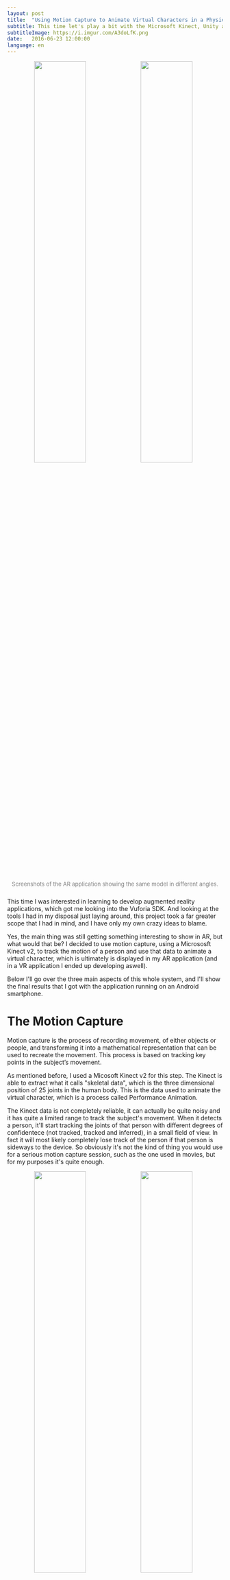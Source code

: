 ```yaml
---
layout: post
title:  "Using Motion Capture to Animate Virtual Characters in a Physical Stage"
subtitle: This time let's play a bit with the Microsoft Kinect, Unity and use Vuforia to create an augmented reality application for mobile devices to create animations of virtual characters.
subtitleImage: https://i.imgur.com/A3doLfK.png
date:   2016-06-23 12:00:00
language: en
---
```


<div style="text-align:center;padding-bottom:10px;">
<img src="https://i.imgur.com/59plKev.png" style="float: left; width: 49%; margin-right: 0.5%">
<img src="https://i.imgur.com/A3doLfK.png" style="float: left; width: 49%">
<div style="text-align:center;"><font color="gray" size="2px">Screenshots of the AR application showing the same model in different angles.</font></div>
</div>

This time I was interested in learning to develop augmented reality applications, which got me looking into the Vuforia SDK. And looking at the tools I had in my disposal just laying around, this project took a far greater scope that I had in mind, and I have only my own crazy ideas to blame.

Yes, the main thing was still getting something interesting to show in AR, but what would that be? I decided to use motion capture, using a Micrososft Kinect v2, to track the motion of a person and use that data to animate a virtual character, which is ultimately is displayed in my AR application (and in a VR application I ended up developing aswell).

Below I'll go over the three main aspects of this whole system, and I'll show the final results that I got with the application running on an Android smartphone.

# The Motion Capture

Motion capture is the process of recording movement, of either objects or people, and transforming it into a mathematical representation that can be used to recreate the movement. This process is based on tracking key points in the subject’s movement.

As mentioned before, I used a Micosoft Kinect v2 for this step. The Kinect is able to extract what it calls "skeletal data", which is the three dimensional position of 25 joints in the human body. This is the data used to animate the virtual character, which is a process called Performance Animation.

The Kinect data is not completely reliable, it can actually be quite noisy and it has quite a limited range to track the subject's movement. When it detects a person, it'll start tracking the joints of that person with different degrees of confidentece (not tracked, tracked and inferred), in a small field of view. In fact it will most likely completely lose track of the person if that person is sideways to the device. So obviously it's not the kind of thing you would use for a serious motion capture session, such as the one used in movies, but for my purposes it's quite enough.

<div style="text-align:center;padding-bottom:10px;">
<img src="https://i.imgur.com/0thJbuC.png" style="float: left; width: 49%; margin-right: 0.5%">
<img src="https://i.imgur.com/fXsC8so.png" style="float: left; width: 49%">
<div style="text-align:center;"><font color="gray" size="2px">Result of the motion capture on the Unity application.</font></div>
</div>

I built an application in Unity, which used Micosoft's plugin for the Kinect to be able to extract the joint data. This application runs on a PC which has a Kinect connected to it, and is able to either store the kinect data into a file or transmit that data in real time. This is used by the AR (and VR) application running on a mobile device to render the virtual character.

# The Virtual Character

With the positions extracted from the motion capture I'm able to animate a simple virtual character. Not only I have the three dimensional positions of every joint, but because the Kinect also tags each joint, I also know which position corresponds to which joint (I'm able to tell which of the 25 joints is the head joint, the right knee, the hips, etc). And with that information it's possible to map those positions to a virtual model.

I'm not particularly good at modeling at all, so the models I created were really simple, just to give an idea of what is possible to do with that sort of data. We can create simple stick figures with lines connecting the joints, we can place blocks between the joints, and even use particle systems based on the joints position.

<div style="text-align:center;padding-bottom:10px;">
<img src="https://i.imgur.com/TIiAKyV.png" style="float: left; width: 33%; margin-right: 0.5%">
<img src="https://i.imgur.com/B3Qfz5I.png" style="float: left; width: 33%; margin-right: 0.5%">
<img src="https://i.imgur.com/ajn5gKx.png" style="float: left; width: 33%">
<div style="text-align:center;"><font color="gray" size="2px">Three virtual character models created as examples.</font></div>
</div>

# Animation

So I have the data from the Kinect, and the models for the virtual character, but now I actually need to animate it. When considering computer animation techniques we have three main approaches, techniques based on interpolation (e.g. keyframing animation), data driven animation (e.g. performance based animation) and procedural animation. For the purposes of this project, I'm are interested in keyframing animation.

Keyframing animation is a technique based on interpolation. It is based on defining and creating the key frames of the sequence to be animated. In traditional animation, key frames would be drawn by the animators and all the intermediate frames between them would be made by the assistants. Those frames are then displayed in rapid succession to create the illusion of movement. In computer animation the process is essentially the same, with the difference that after defining the key frames, the intermediate frames can be calculated by the computer. Key frames consist of certain variables established by the animator, for instance values for position and orientation, and for every frame generated between two consecutive key frames those variables are interpolated using the key frame values as the extremes.

This process is also used so that the animation becomes independent of the computer’s processing power, because each key frame is defined based on time. The idea is to define which key frame is redered at which specific time during the animation, so that any device running the process will show the same animation independently of how efficiently it can interpolate the data.

To animate the character I have implemented both linear interpolation and TCB interpolation. The approach I took was to create a Keyframe class, called `KeyFrameAnimation`, which should be created for each joint of the virtual model. So you would have an instance of the class for the head joint alone, and one for each of the others. And in each keyframe class instance, you are going to add all the positions for each keyframe the joint will have (based on the motion capture joint data).

{% highlight csharp %}
// For the key frame, each joint needs a key frame object
public class KinectJoint
{
    // joint name
    public string name;

    // every joint needs an animation object if we are using keyframes
    public KeyFrameAnimation ani;

    // this function will instantiate the keyframe class based on a string
    public void addKeyFrameAnimation(string str) {
        ani = new KeyFrameAnimation(str);
    }
}
KinectJoint[] joints = new KinectJoint[25];
{% endhighlight %}

In the end you will have keyframe class instances for each joint, and you will have the number of keyframes and the positions in each keyframe for all those instances. That is the data that is interpolated to create the animation. The process would be, the animation is currently at time x, which takes place between keyframes i and i+1, so for each of the 25 joints we will interpolation 'position at keyframe i' and 'position at keyframe i+1' with 'time x'. The functions below show how the interpolation happens based on points at certain frames, these functions are called in the `Update()` function on the script that creates and updates the virtual model.

{% highlight csharp %}
// This class will be used to add animation to an object, based on keyframing
public class KeyFrameAnimation {

    // time[i] = time of keyframe i
    private float[] time;

    // position[i] = position of object on keyframe i
    private Vector3[] position;

    // total number of keyframes
    private int numberOfFrames;

    ...

    // Return a linear interpolation of the positions of frames i and j, at "time" u (0 <= u <= 1)
    public Vector3 interpolationLinearPos(int i, int j, float u)
    {
        return Vector3.Lerp(position[i], position[j], u);
    }

    // Returns a linear interpolation of the positions using the TCB method, the interpolation
    // result is between points p1 and p2, using values t, c and b, and at "time" u (0 <= u <= 1)
    // OBS: Catmull Rom interpolation = T = C = B = 0
    public Vector3 interpolateTCBPos(int p0, int p1, int p2, int p3, float t, float c, float b, float u)
    {
        Vector3 DSiplus1 = ((1 - t) * (1 - c) * (1 + b) / 2 * (position[p2] - position[p1])) + ((1 - t) * (1 + c) * (1 - b) / 2 * (position[p3] - position[p2]));
        Vector3 DDi = ((1 - t) * (1 + c) * (1 + b) / 2 * (position[p1] - position[p0])) + ((1 - t) * (1 - c) * (1 - b) / 2 * (position[p2] - position[p1]));

        return Mathf.Pow(u, 3) * (2 * position[p1] - 2 * position[p2] + DDi + DSiplus1) + Mathf.Pow(u, 2) * (-3 * position[p1] + 3 * position[p2] - 2 * DDi - DSiplus1) + u * DDi + position[p1];
    }

    ...

} // end KeyFrameAnimation class
{% endhighlight %}

Now, as mentioned before, the motion capture data can be stored in a file (which is what is used to create an animation), or it can be transmited in real time for the AR or the VR application. In the case we are using the real time data, there is no need to interpolate the positions, because the data is just rendered as soon as it is received. In the case of saving the motion capture data, the data is saved in a file with a specific format which is processed and used to create a `KeyFrameAnimation` instance.

# Displaying the Character in AR

For the AR application, the Vuforia SDK was used. It’s a SDK that includes a number of features such as recognizing and tracking targets, an object scanner, support for mobile devices and digital eyewear, and also an Unity extension.

For AR, target recognition and tracking is a key aspect, and Vuforia offers the option of doing it reliably through Image Targets. This process involves using an image as a target. When the application is running in a mobile device it will use the device’s camera to obtain a video feed, and it will look for the image target in the feed through image recognition algorithms. Once the target has been found, it will start to track its position on the video feed.

The animation of the virtual character is placed with respect to this target. The target essentially becomes the “origin” of a fixed virtual coordinate system on the real world. The virtual character is placed on the real world using this coordinate system as a base, which means that by moving the device and looking at this target in different positions and angles, the animation of the virtual character will change accordingly to still respect the coordinate system. This is what gives us the illusion of the character being a physical object on the world.

<div style="text-align:center;padding-bottom:10px;">
<iframe width="560" height="315" src="https://www.youtube.com/embed/Hmh5L7BBmJM" frameborder="0" allowfullscreen></iframe>
<div style="text-align:center;margin-top:-5px;"><font color="gray" size="2px">Running the application on a Nexus 6P, displaying a recorded animation.</font></div>
</div>

The video above shows the application in action. It runs on any Android smartphone, with it you are able to change the virtual character model and move around to see the animation play in different angles. You can pause it at any time to just see how the pose looks as well.

# Displaying the Character in VR

Another application that I also ended up developing was a way to display this character in a virtual reality experience for that I used the AR/VR glasses Epson Moverio BT-200. These glasses use Android as their OS, so it's possible to develop an Unity app for android and deploy it to the glasses.

Of course this application is different from the previous one made for AR. Here I used Moverio's plugin for Unity, which includes APIs to access sensors and other components of the headset.

In the scene I created there is a virtual stage and a starting position for the virtual character with respect to that stage. This is where the animation will be displayed, and the camera that will see this scene is replaced by the Moverio "camera". The camera is the object that is actually affected by the glasses, a script is attached to the object and it controls the orientation of the camera based on the gyroscope data from the glasses. This allows the user to see the scene in different angles depending on where he is physically looking.

<div style="text-align:center;padding-bottom:10px;">
<img src="https://i.imgur.com/MhXh0hB.png" style="float: left; width: 49%; margin-right: 0.5%">
<img src="https://i.imgur.com/PTT669v.png" style="float: left; width: 49%">
<div style="text-align:center;"><font color="gray" size="2px">Example showing how the orientation of the glasses affected the scene the user is viewing. By physically looking up the scene is updated to show you a different angle.</font></div>
</div>

# Results

In the end the whole system worked really well, without any major issues. In fact, the only two actual issues I'd say I had were technical. One was how noisy the motion capture data can be, which is visible in the animation when you see some limb going crazy in a way no human could possibly move. To fix that you'd need another a better motion capture device. Another is how the animation can "drop" frames depending on the virtual model you use, for instance, the models that use particles will affect the performance of the animation depending on the device they are running on, which means you'll need a more powerful device for more complex models.

# References

Here are some good links you can used if you are interested in any of that stuff.

* [Unity][unity] - Unity's website.
* [Microsoft Kinect][kinect] - Microsoft Kinect's website.
* [Vuforia Developer Portal][vuforia] - Vuforia's website.
* [Epson Moverio][moverio] - Moverio's website.
* [The Principles of Animation][animation] - Great article about "The Principles of Animation" by Ralph A. De Stefano.
* [Pixar in a Box][animation2] - Khan Academy and Pixar's collaboration course to teach a number of computer graphics concepts.

[unity]: https://unity3d.com/
[kinect]: https://developer.microsoft.com/en-us/windows/kinect
[vuforia]: https://developer.vuforia.com
[moverio]: https://moverio.epson.com
[animation]: https://www.evl.uic.edu/ralph/508S99/
[animation2]: https://www.khanacademy.org/partner-content/pixar

